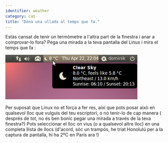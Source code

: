 ```yaml
---
identifier: weather
category: cat
title: "Dóna una ullada al temps que fa."
---
```


Estàs cansat de tenir un termòmetre a l'altra part de la finestra i anar a comprovar-lo fora? Pega una mirada a la teva pantalla del Linux i mira el temps que fa :

<img src="/img/weather.png" />

Per suposat que Linux no et força a fer res, així que pots posar això en qualsevol lloc que vulguis del teu escriptori, o no tenir-lo de cap manera ( després de tot, no és ben bonic pegar una mirada a través de la teva finestra?) Pots seleccionar el lloc on vius (o a qualsevol altre lloc) en una completa llista de llocs (d'acord, sóc un trampós, he triat Honolulú per a la captura de pantalla, hi ha 2ºC en París ara !)




